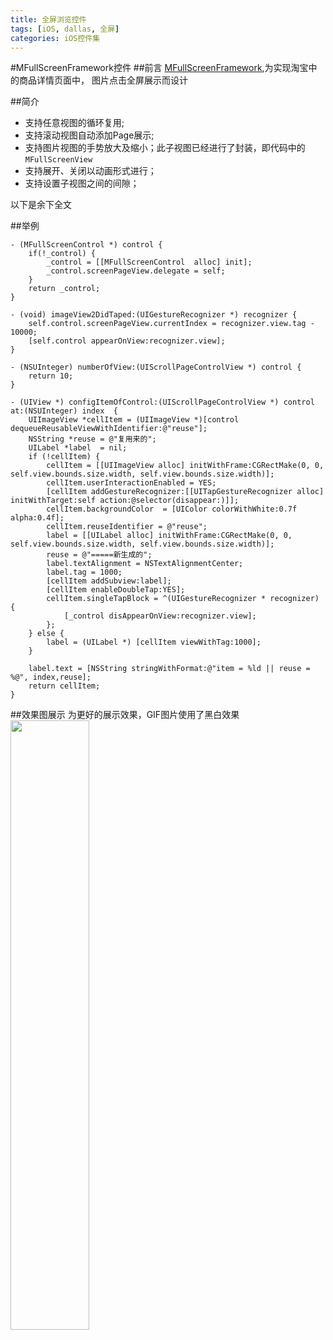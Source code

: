 ```yaml
---
title: 全屏浏览控件
tags: [iOS, dallas, 全屏] 
categories: iOS控件集
---
```

#MFullScreenFramework控件
##前言
[MFullScreenFramework](https://github.com/was0107/MFullScreenFramework),为实现淘宝中的商品详情页面中， 图片点击全屏展示而设计

##简介
*  支持任意视图的循环复用;
*  支持滚动视图自动添加Page展示;
*  支持图片视图的手势放大及缩小；此子视图已经进行了封装，即代码中的`MFullScreenView`
*  支持展开、关闭以动画形式进行；
*  支持设置子视图之间的间隙；

<!--more-->
以下是余下全文

##举例
```
- (MFullScreenControl *) control {
    if(!_control) {
        _control = [[MFullScreenControl  alloc] init];
        _control.screenPageView.delegate = self;
    }
    return _control;
}

- (void) imageView2DidTaped:(UIGestureRecognizer *) recognizer {
    self.control.screenPageView.currentIndex = recognizer.view.tag - 10000;
    [self.control appearOnView:recognizer.view];
}

- (NSUInteger) numberOfView:(UIScrollPageControlView *) control {
    return 10;
}

- (UIView *) configItemOfControl:(UIScrollPageControlView *) control at:(NSUInteger) index  {
    UIImageView *cellItem = (UIImageView *)[control dequeueReusableViewWithIdentifier:@"reuse"];
    NSString *reuse = @"复用来的";
    UILabel *label  = nil;
    if (!cellItem) {
        cellItem = [[UIImageView alloc] initWithFrame:CGRectMake(0, 0, self.view.bounds.size.width, self.view.bounds.size.width)];
        cellItem.userInteractionEnabled = YES;
        [cellItem addGestureRecognizer:[[UITapGestureRecognizer alloc] initWithTarget:self action:@selector(disappear:)]];
        cellItem.backgroundColor  = [UIColor colorWithWhite:0.7f alpha:0.4f];
        cellItem.reuseIdentifier = @"reuse";
        label = [[UILabel alloc] initWithFrame:CGRectMake(0, 0, self.view.bounds.size.width, self.view.bounds.size.width)];
        reuse = @"=====新生成的";
        label.textAlignment = NSTextAlignmentCenter;
        label.tag = 1000;
        [cellItem addSubview:label];
        [cellItem enableDoubleTap:YES];
        cellItem.singleTapBlock = ^(UIGestureRecognizer * recognizer) {
            [_control disAppearOnView:recognizer.view];
        };
    } else {
        label = (UILabel *) [cellItem viewWithTag:1000];
    }
    
    label.text = [NSString stringWithFormat:@"item = %ld || reuse = %@", index,reuse];
    return cellItem;
}
```
##效果图展示
为更好的展示效果，GIF图片使用了黑白效果 
<img src="https://raw.githubusercontent.com/was0107/MFullScreenFramework/master/images/full.gif" width="50%">



